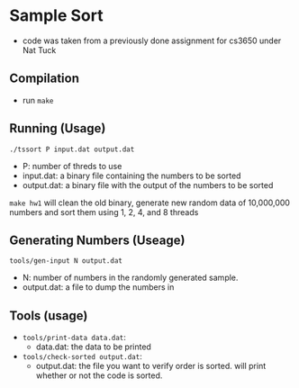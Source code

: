 # Sample Sort
- code was taken from a previously done assignment for cs3650 under Nat Tuck

## Compilation
- run `make`

## Running (Usage)
`./tssort P input.dat output.dat`
- P: number of threds to use
- input.dat: a binary file containing the numbers to be sorted
- output.dat: a binary file with the output of the numbers to be sorted

`make hw1` will clean the old binary, generate new random data of 10,000,000
numbers and sort them using 1, 2, 4, and 8 threads

## Generating Numbers (Useage)
`tools/gen-input N output.dat`
- N: number of numbers in the randomly generated sample. 
- output.dat: a file to dump the numbers in

## Tools (usage)
- `tools/print-data data.dat`: 
    - data.dat: the data to be printed
- `tools/check-sorted output.dat`: 
    - output.dat: the file you want to verify order is sorted. will print whether
    or not the code is sorted. 

